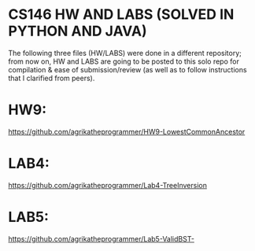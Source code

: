 # CS146 HW AND LABS (SOLVED IN PYTHON AND JAVA)

The following three files (HW/LABS) were done in a different repository; from now on, HW and LABS are going to be posted to this solo repo for compilation & ease of submission/review (as well as to follow instructions that I clarified from peers).

# HW9: 
https://github.com/agrikatheprogrammer/HW9-LowestCommonAncestor

# LAB4:
https://github.com/agrikatheprogrammer/Lab4-TreeInversion

# LAB5: 
https://github.com/agrikatheprogrammer/Lab5-ValidBST-
